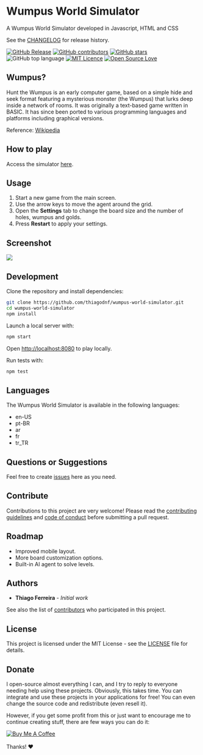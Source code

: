 # Wumpus World Simulator

A Wumpus World Simulator developed in Javascript, HTML and CSS

See the [CHANGELOG](CHANGELOG.md) for release history.

[![GitHub Release](https://img.shields.io/github/release/thiagodnf/wumpus-world-simulator.svg)](https://github.com/thiagodnf/wumpus-world-simulator/releases/latest)
[![GitHub contributors](https://img.shields.io/github/contributors/thiagodnf/wumpus-world-simulator.svg)](https://github.com/thiagodnf/wumpus-world-simulator/graphs/contributors)
[![GitHub stars](https://img.shields.io/github/stars/thiagodnf/wumpus-world-simulator.svg)](https://github.com/thiagodnf/wumpus-world-simulator)
![GitHub top language](https://img.shields.io/github/languages/top/thiagodnf/wumpus-world-simulator)
[![MIT Licence](https://badges.frapsoft.com/os/mit/mit.svg?v=103)](https://opensource.org/licenses/mit-license.php)
[![Open Source Love](https://badges.frapsoft.com/os/v1/open-source.svg?v=103)](https://github.com/ellerbrock/open-source-badges/)

## Wumpus?
Hunt the Wumpus is an early computer game, based on a simple hide and seek format featuring a mysterious monster (the Wumpus) that lurks deep inside a network of rooms. It was originally a text-based game written in BASIC. It has since been ported to various programming languages and platforms including graphical versions.

Reference: [Wikipedia](https://en.wikipedia.org/wiki/Hunt_the_Wumpus)

## How to play
Access the simulator [here](http://thiagodnf.github.io/wumpus-world-simulator/).

## Usage
1. Start a new game from the main screen.
2. Use the arrow keys to move the agent around the grid.
3. Open the **Settings** tab to change the board size and the number of holes, wumpus and golds.
4. Press **Restart** to apply your settings.

## Screenshot

<kbd>
  <img class="screenshot" src="https://raw.githubusercontent.com/thiagodnf/wumpus-world-simulator/master/img/screenshot.png"/>
</kbd>

## Development
Clone the repository and install dependencies:

```bash
git clone https://github.com/thiagodnf/wumpus-world-simulator.git
cd wumpus-world-simulator
npm install
```

Launch a local server with:

```bash
npm start
```

Open <http://localhost:8080> to play locally.

Run tests with:

```bash
npm test
```

## Languages
The Wumpus World Simulator is available in the following languages:
* en-US
* pt-BR
* ar
* fr
* tr_TR

## Questions or Suggestions
Feel free to create [issues](https://github.com/thiagodnf/wumpus-world-simulator/issues) here as you need.

## Contribute
Contributions to this project are very welcome! Please read the [contributing guidelines](CONTRIBUTING.md) and [code of conduct](CODE_OF_CONDUCT.md) before submitting a pull request.

## Roadmap
* Improved mobile layout.
* More board customization options.
* Built-in AI agent to solve levels.

## Authors
* **Thiago Ferreira** - *Initial work*

See also the list of [contributors](https://github.com/thiagodnf/wumpus-world-simulator/graphs/contributors) who participated in this project.

## License
This project is licensed under the MIT License - see the [LICENSE](LICENSE) file for details.

## Donate
I open-source almost everything I can, and I try to reply to everyone needing help using these projects. Obviously, this takes time. You can integrate and use these projects in your applications for free! You can even change the source code and redistribute (even resell it).

However, if you get some profit from this or just want to encourage me to continue creating stuff, there are few ways you can do it:

<a href="https://www.buymeacoffee.com/thiagodnf" target="_blank">
  <img src="https://www.buymeacoffee.com/assets/img/guidelines/download-assets-sm-2.svg" alt="Buy Me A Coffee">
</a>
<br/>
<br/>
Thanks! ❤️
